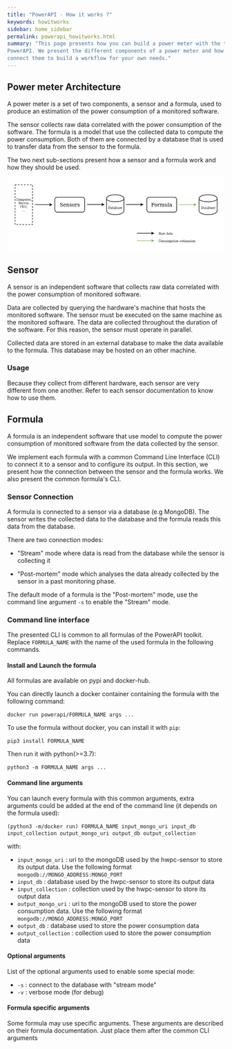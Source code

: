 ```yaml
---
title: "PowerAPI - How it works ?"
keywords: howitworks
sidebar: home_sidebar
permalink: powerapi_howitworks.html
summary: "This page presents how you can build a power meter with the tools provided by
PowerAPI. We present the different components of a power meter and how you can
connect them to build a workflow for your own needs."
---
```



## Power meter Architecture

A power meter is a set of two components, a sensor and a formula, used to
produce an estimation of the power consumption of a monitored software.

The sensor collects raw data correlated with the power consumption of the
software. The formula is a model that use the collected data to compute the
power consumption. Both of them are connected by a database that is used to
transfer data from the sensor to the formula.

The two next sub-sections present how a sensor and a formula
work and how they should be used.

![arch](images/powerAPI_archi.png)

## Sensor

A sensor is an independent software that collects raw data correlated with the
power consumption of monitored software.

Data are collected by querying the hardware's machine that hosts the monitored
software. The sensor must be executed on the same machine as the monitored
software. The data are collected throughout the duration of the software. For this reason,
the sensor must operate in parallel.

Collected data are stored in an external database to make the data available to
the formula. This database may be hosted on an other machine.

### Usage

Because they collect from different hardware, each sensor are very different
from one another. Refer to each sensor documentation to know how to use them.

## Formula

A formula is an independent software that use model to compute the power consumption of
monitored software from the data collected by the sensor.

We implement each formula with a common Command Line Interface (CLI) to connect
it to a sensor and to configure its output. In this section, we present how the
connection between the sensor and the formula works. We also present the common
formula's CLI.

### Sensor Connection

A formula is connected to a sensor via a database (e.g MongoDB). The sensor writes
the collected data to the database and the formula reads this data from the
database.

There are two connection modes:

- "Stream" mode where data is read from the database while the sensor is collecting it

- "Post-mortem" mode which analyses the data already collected by the sensor in a
  past monitoring phase.

The default mode of a formula is the "Post-mortem" mode, use the command line
argument `-s` to enable the "Stream" mode.

### Command line interface

The presented CLI is common to all formulas of the PowerAPI toolkit.
Replace `FORMULA_NAME` with the name of the used formula in the
following commands.

#### Install and Launch the formula

All formulas are available on pypi and docker-hub.

You can directly launch a docker container containing the formula with the following
command:

	docker run powerapi/FORMULA_NAME args ...

To use the formula without docker, you can install it with `pip`:

	pip3 install FORMULA_NAME

Then run it with python(>=3.7):

	python3 -m FORMULA_NAME args ...

#### Command line arguments

You can launch every formula with this common arguments, extra arguments could be
added at the end of the command line (it depends on the formula used):

	(python3 -m/docker run) FORMULA_NAME input_mongo_uri input_db input_collection output_mongo_uri output_db output_collection

with:

- `input_mongo_uri` : uri to the mongoDB used by the hwpc-sensor to store its
  output data. Use the following format `mongodb://MONGO_ADDRESS:MONGO_PORT`
- `input_db` : database used by the hwpc-sensor to store its output data
- `input_collection` : collection used by the hwpc-sensor to store its output data
- `output_mongo_uri` : uri to the mongoDB used to store the power consumption data. Use the following format `mongodb://MONGO_ADDRESS:MONGO_PORT`
- `output_db` : database used to store the power consumption data
- `output_collection` : collection used to store the power consumption data

#### Optional arguments

List of the optional arguments used to enable some special mode:

- `-s` : connect to the database with "stream mode"
- `-v` : verbose mode (for debug)

#### Formula specific arguments

Some formula may use specific arguments. These arguments are described on their
formula documentation. Just place them after the common CLI arguments

